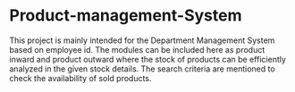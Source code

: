 # Product-management-System
This project is mainly intended for the Department Management System based on employee id. The modules can be included here as product inward and product outward where the stock of products can be efficiently analyzed in the given stock details. The search criteria are mentioned to check the availability of sold products.
